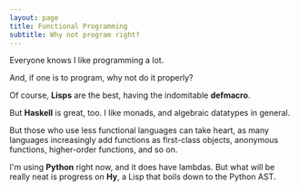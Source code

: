 ```yaml
---
layout: page
title: Functional Programming
subtitle: Why not program right?
---
```


Everyone knows I like programming a lot.

And, if one is to program, why not do it properly?

Of course, **Lisps** are the best, having the indomitable **defmacro**.

But **Haskell** is great, too. I like monads, and algebraic datatypes in general.

But those who use less functional languages can take heart, as many languages increasingly add functions as first-class objects, anonymous functions, higher-order functions, and so on.

I'm using **Python** right now, and it does have lambdas.  But what will be really neat is progress on **Hy**, a Lisp that boils down to the Python AST.
